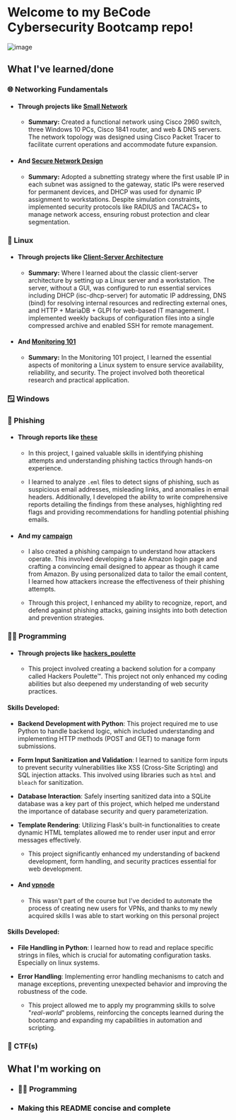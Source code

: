 # Welcome to my BeCode Cybersecurity Bootcamp repo!

![image](https://64.media.tumblr.com/837801e61930c71361776ed1bca8a684/aa2bdf88bfa64ea3-33/s640x960/86cd932f069d5fa86218b1dbbd867232d92323fe.jpg)

## What I've learned/done

### 🌐 Networking Fundamentals

- #### Through projects like [Small Network](https://github.com/pindjouf/BXL-Cyber-Camp/tree/main/Networkk/Small-Network)

    - **Summary:** Created a functional network using Cisco 2960 switch, three Windows 10 PCs, Cisco 1841 router, and web & DNS servers. The network topology was designed using Cisco Packet Tracer to facilitate current operations and accommodate future expansion.

- #### And [Secure Network Design](https://github.com/pindjouf/BXL-Cyber-Camp/tree/main/Networkk/secure_network_design)

    - **Summary:** Adopted a subnetting strategy where the first usable IP in each subnet was assigned to the gateway, static IPs were reserved for permanent devices, and DHCP was used for dynamic IP assignment to workstations. Despite simulation constraints, implemented security protocols like RADIUS and TACACS+ to manage network access, ensuring robust protection and clear segmentation.

### 🐧 Linux

- #### Through projects like [Client-Server Architecture](https://github.com/pindjouf/BXL-Cyber-Camp/tree/main/Linuxx/projects/linux_client_server_project)

    - **Summary:** Where I learned about the classic client-server architecture by setting up a Linux server and a workstation. The server, without a GUI, was configured to run essential services including DHCP (isc-dhcp-server) for automatic IP addressing, DNS (bind) for resolving internal resources and redirecting external ones, and HTTP + MariaDB + GLPI for web-based IT management. I implemented weekly backups of configuration files into a single compressed archive and enabled SSH for remote management.

- #### And [Monitoring 101](https://github.com/pindjouf/BXL-Cyber-Camp/tree/main/Linuxx/projects/monitoring_101)

    - **Summary:** In the Monitoring 101 project, I learned the essential aspects of monitoring a Linux system to ensure service availability, reliability, and security. The project involved both theoretical research and practical application.

### 🪟 Windows

### 🎣 Phishing

- #### Through reports like [these](https://github.com/pindjouf/BXL-Cyber-Camp/tree/main/Phishingg/reports)

    - In this project, I gained valuable skills in identifying phishing attempts and understanding phishing tactics through hands-on experience.

    - I learned to analyze `.eml` files to detect signs of phishing, such as suspicious email addresses, misleading links, and anomalies in email headers. Additionally, I developed the ability to write comprehensive reports detailing the findings from these analyses, highlighting red flags and providing recommendations for handling potential phishing emails.

- #### And my [campaign](https://github.com/pindjouf/BXL-Cyber-Camp/tree/main/Phishingg/campaign)

    - I also created a phishing campaign to understand how attackers operate. This involved developing a fake Amazon login page and crafting a convincing email designed to appear as though it came from Amazon. By using personalized data to tailor the email content, I learned how attackers increase the effectiveness of their phishing attempts.

    - Through this project, I enhanced my ability to recognize, report, and defend against phishing attacks, gaining insights into both detection and prevention strategies.

### 👨‍💻 Programming

- #### Through projects like [hackers_poulette](https://github.com/pindjouf/BXL-Cyber-Camp/tree/main/Programmingg/projects/flask)

    - This project involved creating a backend solution for a company called Hackers Poulette™. This project not only enhanced my coding abilities but also deepened my understanding of web security practices.

#### Skills Developed:

- **Backend Development with Python**: This project required me to use Python to handle backend logic, which included understanding and implementing HTTP methods (POST and GET) to manage form submissions.
- **Form Input Sanitization and Validation**: I learned to sanitize form inputs to prevent security vulnerabilities like XSS (Cross-Site Scripting) and SQL injection attacks. This involved using libraries such as `html` and `bleach` for sanitization.
- **Database Interaction**: Safely inserting sanitized data into a SQLite database was a key part of this project, which helped me understand the importance of database security and query parameterization.
- **Template Rendering**: Utilizing Flask's built-in functionalities to create dynamic HTML templates allowed me to render user input and error messages effectively.

    - This project significantly enhanced my understanding of backend development, form handling, and security practices essential for web development.

- #### And [vpnode](https://github.com/pindjouf/vpnode)

    - This wasn't part of the course but I've decided to automate the process of creating new users for VPNs, and thanks to my newly acquired skills I was able to start working on this personal project

#### Skills Developed:

- **File Handling in Python**: I learned how to read and replace specific strings in files, which is crucial for automating configuration tasks. Especially on linux systems.
- **Error Handling**: Implementing error handling mechanisms to catch and manage exceptions, preventing unexpected behavior and improving the robustness of the code.

    - This project allowed me to apply my programming skills to solve "*real-world*" problems, reinforcing the concepts learned during the bootcamp and expanding my capabilities in automation and scripting.

### 🚩 CTF(s)

## What I'm working on

- ### 👨‍💻 Programming

- ### Making this README concise and complete
